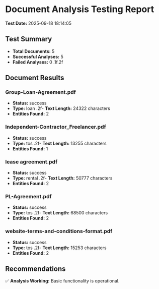 # Document Analysis Testing Report

**Test Date:** 2025-09-18 18:14:05

## Test Summary

- **Total Documents:** 5
- **Successful Analyses:** 5
- **Failed Analyses:** 0
.1f.2f
## Document Results

### Group-Loan-Agreement.pdf

- **Status:** success
- **Type:** loan
.2f- **Text Length:** 24322 characters
- **Entities Found:** 2

### Independent-Contractor_Freelancer.pdf

- **Status:** success
- **Type:** tos
.2f- **Text Length:** 13255 characters
- **Entities Found:** 1

### lease agreement.pdf

- **Status:** success
- **Type:** rental
.2f- **Text Length:** 50777 characters
- **Entities Found:** 2

### PL-Agreement.pdf

- **Status:** success
- **Type:** tos
.2f- **Text Length:** 68500 characters
- **Entities Found:** 2

### website-terms-and-conditions-format.pdf

- **Status:** success
- **Type:** tos
.2f- **Text Length:** 15253 characters
- **Entities Found:** 2

## Recommendations

✅ **Analysis Working:** Basic functionality is operational.

